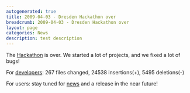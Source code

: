 ```yaml
---
autogenerated: true
title: 2009-04-03 - Dresden Hackathon over
breadcrumb: 2009-04-03 - Dresden Hackathon over
layout: page
categories: News
description: test description
---
```


The [Hackathon](2009-03-12_-_Dresden_Hackathon_2009) is over. We started a lot of projects, and we fixed a lot of bugs!

For [developers](Developing_Fiji): 267 files changed, 24538 insertions(+), 5495 deletions(-)

For users: stay tuned for [news](News) and a release in the near future!


